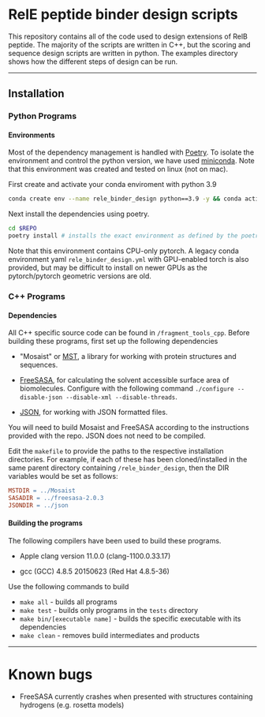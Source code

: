 # RelE peptide binder design scripts

This repository contains all of the code used to design extensions of RelB peptide. The majority of the scripts are written in C++, but the scoring and sequence design scripts are written in python. The examples directory shows how the different steps of design can be run.

---

## Installation

### Python Programs

#### Environments

Most of the dependency management is handled with [Poetry](https://python-poetry.org/). To isolate the environment and control the python version, we have used [miniconda](https://www.anaconda.com/docs/getting-started/miniconda/main). Note that this environment was created and tested on linux (not on mac).

First create and activate your conda enviroment with python 3.9
```bash
conda create env --name rele_binder_design python==3.9 -y && conda activate rele_binder_design
```

Next install the dependencies using poetry. 
```bash
cd $REPO
poetry install # installs the exact environment as defined by the poetry.lock file
```

Note that this environment contains CPU-only pytorch. A legacy conda environment yaml `rele_binder_design.yml` with GPU-enabled torch is also provided, but may be difficult to install on newer GPUs as the pytorch/pytorch geometric versions are old.

### C++ Programs

#### Dependencies

All C++ specific source code can be found in `/fragment_tools_cpp`. Before building these programs, first set up the following dependencies
- "Mosaist" or [MST](https://github.com/swanss/Mosaist), a library for working with protein structures and sequences.

- [FreeSASA](https://github.com/mittinatten/freesasa/releases/tag/2.0.3), for calculating the solvent accessible surface area of biomolecules. Configure with the following command `./configure --disable-json --disable-xml --disable-threads`. 

- [JSON](https://github.com/nlohmann/json), for working with JSON formatted files.

You will need to build Mosaist and FreeSASA according to the instructions provided with the repo. JSON does not need to be compiled.

Edit the `makefile` to provide the paths to the respective installation directories. For example, if each of these has been cloned/installed in the same parent directory containing `/rele_binder_design`, then the DIR variables would be set as follows:

```makefile
MSTDIR = ../Mosaist
SASADIR = ../freesasa-2.0.3
JSONDIR = ../json
```

#### Building the programs

The following compilers have been used to build these programs.

- Apple clang version 11.0.0 (clang-1100.0.33.17)

- gcc (GCC) 4.8.5 20150623 (Red Hat 4.8.5-36)

Use the following commands to build

- `make all` - builds all programs
- `make test` - builds only programs in the `tests` directory
- `make bin/[executable name]` - builds the specific executable with its dependencies
- `make clean` - removes build intermediates and products

---

# Known bugs
- FreeSASA currently crashes when presented with structures containing hydrogens (e.g. rosetta models)
